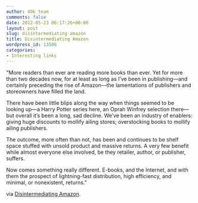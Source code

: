 ```yaml
---
author: 40k team
comments: false
date: 2012-05-23 06:17:26+00:00
layout: post
slug: disintermediating-amazon
title: Disintermediating Amazon
wordpress_id: 13506
categories:
- Interesting links
---
```


"More readers than ever are reading more books than ever. Yet for more than two decades now, for at least as long as I’ve been in publishing––and certainly preceding the rise of Amazon––the lamentations of publishers and storeowners have filled the land.

There have been little blips along the way when things seemed to be looking up—a Harry Potter series here, an Oprah Winfrey selection there—but overall it’s been a long, sad decline. We’ve been an industry of enablers: giving huge discounts to mollify ailing stores; overstocking books to mollify ailing publishers.

The outcome, more often than not, has been and continues to be shelf space stuffed with unsold product and massive returns. A very few benefit while almost everyone else involved, be they retailer, author, or publisher, suffers.

Now comes something really different. E-books, and the Internet, and with them the prospect of lightning-fast distribution, high efficiency, and minimal, or nonexistent, returns."

via [Disintermediating Amazon](http://www.publishersweekly.com/pw/by-topic/columns-and-blogs/soapbox/article/52000-disintermediating-amazon.html).
